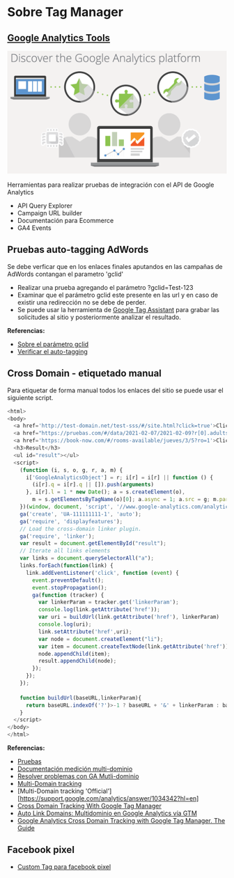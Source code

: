 # Sobre Tag Manager

## [Google Analytics Tools](https://ga-dev-tools.appspot.com/#about)

![Tools and demos](images/analytics-tools-cover.png)

Herramientas para realizar pruebas de integración con el API de Google Analytics

- API Query Explorer
- Campaign URL builder
- Documentación para Ecommerce
- GA4 Events

## Pruebas auto-tagging AdWords

Se debe verficar que en los enlaces finales aputandos en las campañas de AdWords contangan el parametro 'gclid'

- Realizar una prueba agregando el parámetro ?gclid=Test-123
- Examinar que el parámetro gclid este presente en las url y en caso de existir una redirección no se debe de perder.
- Se puede usar la herramienta de [Google Tag Assistant](https://get.google.com/tagassistant/) para grabar las solicitudes al sitio y posteriormente analizar el resultado.

**Referencias:**

- [Sobre el parámetro gclid](https://support.google.com/analytics/answer/1714454#zippy=%2Cuntagged-landing-pages%2Cmanually-tagged-ad-destination-urls-missing-information%2Cthird-party-redirects-drop-campaign-related-url-parameters)
- [Verificar el auto-tagging](https://support.google.com/analytics/answer/2938246?hl=en)

## Cross Domain - etiquetado manual

Para etiquetar de forma manual todos los enlaces del sitio se puede usar el siguiente script.

```javascript
<html>
<body>
  <a href='http://test-domain.net/test-sss/#/site.html?click=true'>Click me</a>
  <a href="https://pruebas.com/#/data/2021-02-07/2021-02-09?r[0].adults=2&r[0].children=0&_ga=2.57691241.2128202229.1611272462-8908134.1608136140">Click me</a>
  <a href='https://book-now.com/#/rooms-available/jueves/3/5?ro=1'>Click me</a>
  <h3>Result</h3>
  <ul id="result"></ul>
  <script>
    (function (i, s, o, g, r, a, m) {
      i['GoogleAnalyticsObject'] = r; i[r] = i[r] || function () {
        (i[r].q = i[r].q || []).push(arguments)
      }, i[r].l = 1 * new Date(); a = s.createElement(o),
        m = s.getElementsByTagName(o)[0]; a.async = 1; a.src = g; m.parentNode.insertBefore(a, m)
    })(window, document, 'script', '//www.google-analytics.com/analytics.js', 'ga');
    ga('create', 'UA-111111111-1', 'auto');
    ga('require', 'displayfeatures');
    // Load the cross-domain linker plugin.
    ga('require', 'linker');
    var result = document.getElementById("result");
    // Iterate all links elements
    var links = document.querySelectorAll("a");
    links.forEach(function(link) {
      link.addEventListener('click', function (event) {
        event.preventDefault();
        event.stopPropagation();
        ga(function (tracker) {
          var linkerParam = tracker.get('linkerParam');
          console.log(link.getAttribute('href'));
          var uri = buildUrl(link.getAttribute('href'), linkerParam)
          console.log(uri);
          link.setAttribute('href',uri);
          var node = document.createElement("li");
          var item = document.createTextNode(link.getAttribute('href'));
          node.appendChild(item);
          result.appendChild(node);
        });
      });
    });

    function buildUrl(baseURL,linkerParam){
      return baseURL.indexOf('?')>-1 ? baseURL + '&' + linkerParam : baseURL + '?' + linkerParam
    }
  </script>
</body>
</html>
```

**Referencias:**

- [Pruebas](https://jsfiddle.net/lgzarturo/2q0fg8mo/)
- [Documentación medición multi-dominio](https://developers.google.com/analytics/devguides/collection/analyticsjs/cross-domain#autolink)
- [Resolver problemas con GA Mutli-dominio](https://www.simoahava.com/analytics/troubleshooting-cross-domain-tracking-in-google-analytics/)
- [Multi-Domain tracking](https://www.optimizesmart.com/cross-domain-tracking-in-google-tag-manager/)
- [Multi-Domain tracking 'Official'][https://support.google.com/analytics/answer/1034342?hl=en]
- [Cross Domain Tracking With Google Tag Manager](https://www.bounteous.com/insights/2015/06/16/cross-domain-tracking-google-tag-manager/)
- [Auto Link Domains: Multidominio en Google Analytics vía GTM](https://aukera.es/blog/auto-link-domains/)
- [Google Analytics Cross Domain Tracking with Google Tag Manager. The Guide](https://www.analyticsmania.com/post/google-analytics-cross-domain-tracking-with-google-tag-manager/)

## Facebook pixel

- [Custom Tag para facebook pixel](https://www.simoahava.com/custom-templates/facebook-pixel/)
